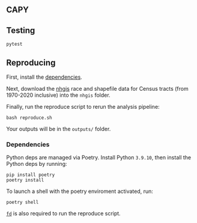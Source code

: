 ## CAPY

## Testing
```
pytest
```

## Reproducing
First, install the [dependencies](#dependencies).

Next, download the [nhgis](https://nhgis.org) race and shapefile data for Census tracts (from 1970-2020 inclusive) into the `nhgis` folder.

Finally, run the reproduce script to rerun the analysis pipeline:
```
bash reproduce.sh
```

Your outputs will be in the `outputs/` folder.

### Dependencies
Python deps are managed via Poetry. Install Python `3.9.10`, then install the Python deps by running:
```
pip install poetry
poetry install
```

To launch a shell with the poetry enviroment activated, run:
```
poetry shell
```

[`fd`](https://github.com/sharkdp/fd) is also required to run the reproduce script.

